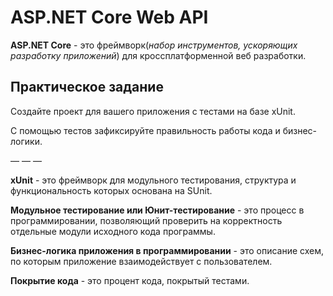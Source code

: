 # **ASP.NET Core Web API**
**ASP.NET Core** - это фреймворк(*набор инструментов, ускоряющих разработку приложений*) для кроссплатформенной веб разработки. 

## **Практическое задание**

Создайте проект для вашего приложения с тестами на базе xUnit. 

С помощью тестов зафиксируйте правильность работы кода и бизнес-логики.

— — —

**xUnit** - это фреймворк для модульного тестирования, структура и функциональность которых основана на SUnit.

**Модульное тестирование или Юнит-тестирование** - это процесс в программировании, позволяющий проверить на корректность отдельные модули исходного кода программы.

**Бизнес-логика приложения в программировании** - это описание схем, по которым приложение взаимодействует с пользователем. 

**Покрытие кода** - это процент кода, покрытый тестами.
